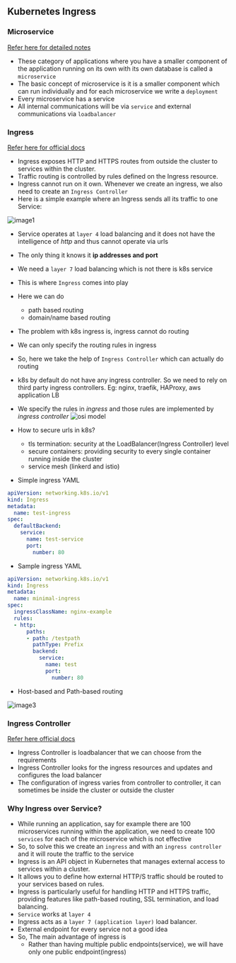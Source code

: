 Kubernetes Ingress
-------------------

### Microservice

[Refer here for detailed notes](https://directdevops.blog/2023/12/31/devops-classroom-notes-31-dec-2023/)
 
* These category of applications where you have a smaller component of the application running on its own with its own database is called a `microservice`
* The basic concept of microservice is it is a smaller component which can run individually and for each microservice we write a `deployment`
* Every microservice has a service 
* All internal communications will be via `service` and external communications via `loadbalancer`

### Ingress

[Refer here for official docs](https://kubernetes.io/docs/concepts/services-networking/ingress/)

* Ingress exposes HTTP and HTTPS routes from outside the cluster to services within the cluster. 
* Traffic routing is controlled by rules defined on the Ingress resource.
* Ingress cannot run on it own. Whenever we create an ingress, we also need to create an `Ingress Controller`
* Here is a simple example where an Ingress sends all its traffic to one Service:

![image1](https://github.com/Nikhita-A/Learning-Journey/assets/148535211/83c84ff1-bd16-44c0-a541-0cb1d2791252)

* Service operates at `layer 4` load balancing and it does  not have the intelligence of _http_ and thus cannot operate via urls
* The only thing it knows it __ip addresses and port__
* We need a `layer 7` load balancing which is not there is k8s service
* This is where `Ingress` comes into play
* Here we can do
    * path based routing
    * domain/name based routing 
* The problem with k8s ingress is, ingress cannot do routing
* We can only specify the routing rules in ingress
* So, here we take the help of `Ingress Controller` which can actually do routing
* k8s by default do not have any ingress controller. So we need to rely on third party ingress controllers. Eg: nginx, traefik, HAProxy, aws application LB
* We specify the rules in _ingress_ and those rules are implemented by _ingress controller_
![osi model](https://cf-assets.www.cloudflare.com/slt3lc6tev37/6ZH2Etm3LlFHTgmkjLmkxp/59ff240fb3ebdc7794ffaa6e1d69b7c2/osi_model_7_layers.png)

* How to secure urls in k8s?
    * tls termination: security at the LoadBalancer(Ingress Controller) level
    * secure containers: providing security to every single container running inside the cluster
    * service mesh (linkerd and istio)

* Simple ingress YAML

```yaml
apiVersion: networking.k8s.io/v1
kind: Ingress
metadata:
  name: test-ingress
spec:
  defaultBackend:
    service:
      name: test-service
      port:
        number: 80       
```

* Sample ingress YAML

```yaml
apiVersion: networking.k8s.io/v1
kind: Ingress
metadata:
  name: minimal-ingress
spec:
  ingressClassName: nginx-example
  rules:
  - http:
      paths:
      - path: /testpath
        pathType: Prefix
        backend:
          service:
            name: test
            port:
              number: 80
```
* Host-based and Path-based routing

![image3](https://github.com/Nikhita-A/Learning-Journey/assets/148535211/cd82e1a3-90c5-41f9-9055-3a2c043bf03b)


### Ingress Controller

[Refer here official docs](https://kubernetes.io/docs/concepts/services-networking/ingress-controllers/)

* Ingress Controller is loadbalancer that we can choose from the requirements
* Ingress Controller looks for the ingress resources and updates and configures the load balancer
* The configuration of ingress varies from controller to controller, it can sometimes be inside the cluster or outside the cluster

### Why Ingress over Service?

* While running an application, say for example there are 100 microservices running within the application, we need to create 100 `services` for each of the microservice which is not effective
* So, to solve this we create an `ingress` and with an `ingress controller` and it will route the traffic to the service
* Ingress is an API object in Kubernetes that manages external access to services within a cluster. 
* It allows you to define how external HTTP/S traffic should be routed to your services based on rules.
* Ingress is particularly useful for handling HTTP and HTTPS traffic, providing features like path-based routing, SSL termination, and load balancing.
* `Service` works at `layer 4` 
* Ingress acts as a `layer 7 (application layer)` load balancer.
* External endpoint for every service not a good idea
* So, The main advantage of ingress is 
    * Rather than having multiple public endpoints(service), we will have only one public endpoint(ingress)